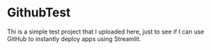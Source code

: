 # GithubTest
Thi is a simple test project that I uploaded here, just to see if I can use GitHub to instantly deploy apps using Streamlit.
